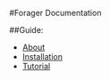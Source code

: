 #Forager Documentation

##Guide:

* [About](about.md)
* [Installation](installation.md)
* [Tutorial](tutorial.md)

